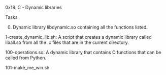 0x18. C - Dynamic libraries

Tasks

0. Dynamic library libdynamic.so containing all the functions listed.

1-create_dynamic_lib.sh:
A script that creates a dynamic library called liball.so from all the .c files that are in the current directory.

100-operations.so:
A dynamic library that contains C functions that can be called from Python.

101-make_me_win.sh
